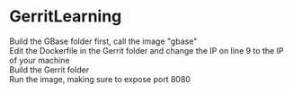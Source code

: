 # GerritLearning
Build the GBase folder first, call the image "gbase" <br />
Edit the Dockerfile in the Gerrit folder and change the IP on line 9 to the IP of your machine <br />
Build the Gerrit folder <br />
Run the image, making sure to expose port 8080 <br />
